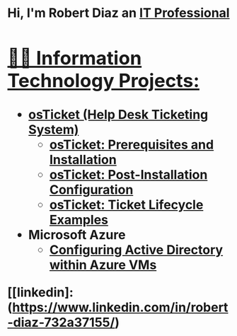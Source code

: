 <h1>Hi, I'm Robert Diaz an <a href="https://linkedin.com/in/RobertDiaz">IT Professional

<h2>👨‍💻 Information Technology Projects:</h2>

- <b>osTicket (Help Desk Ticketing System)</b>
  - [osTicket: Prerequisites and Installation](https://github.com/RobertDiaz/osticket-prereqs)
  - [osTicket: Post-Installation Configuration](https://github.com/RobertDiaz/post-install-config)
  - [osTicket: Ticket Lifecycle Examples](https://github.com/RobertDiaz/ticket-lifecycle)
- <b>Microsoft Azure</b>
  - [Configuring  Active Directory within Azure VMs](https://github.com/RobertDiaz/configure-ad)
  




[[linkedin]: (https://www.linkedin.com/in/robert-diaz-732a37155/)
